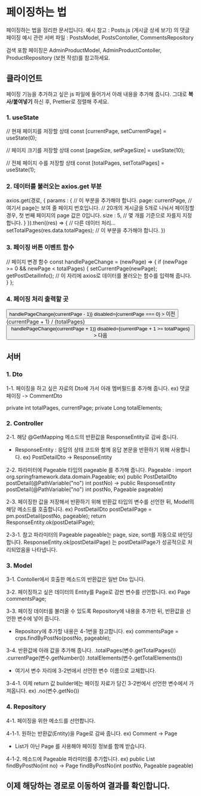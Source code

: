 # 페이징하는 법

페이징하는 법을 정리한 문서입니다.
예시 참고 : Posts.js (게시글 상세 보기) 의 댓글 페이징
예시 관련 서버 파일 : PostsModel, PostsContoller, CommentsRepository

검색 포함 페이징은 AdminProductModel, AdminProductContoller, ProductRepository (보현 작성)를 참고하세요.

## 클라이언트

페이징 기능을 추가하고 싶은 js 파일에 들어가서 아래 내용을 추가해 줍니다.
그대로 **복사/붙여넣기** 하신 후, Prettier로 정렬해 주세요.

### 1. useState

// 현재 페이지를 저장할 상태
const [currentPage, setCurrentPage] = useState(0);

// 페이지 크기를 저장할 상태
const [pageSize, setPageSize] = useState(10);

// 전체 페이지 수를 저장할 상태
const [totalPages, setTotalPages] = useState(1);

### 2. 데이터를 불러오는 axios.get 부분

axios.get(경로, {
params : { // 이 부분을 추가해야 합니다.
page: currentPage,
// 여기서 page는 보여 줄 페이지 번호입니다.
// 20개의 게시글을 5개로 나눠서 페이징할 경우, 첫 번째 페이지의 page 값은 0입니다.
size : 5,
// 몇 개를 기준으로 자를지 지정합니다.
}
}).then((res) => {
// 다른 데이터 처리...
setTotalPages(res.data.totalPages); // 이 부분을 추가해야 합니다.
})

### 3. 페이징 버튼 이벤트 함수

// 페이지 변경 함수
const handlePageChange = (newPage) => {
if (newPage >= 0 && newPage < totalPages) {
setCurrentPage(newPage);
getPostDetailInfo(); // 이 자리에 axios로 데이터를 불러오는 함수를 입력해 줍니다.
}
};

### 4. 페이징 처리 출력할 곳

<div style={{ marginTop: "10px" }}>
<button onClick={() => handlePageChange(currentPage - 1)} disabled={currentPage === 0} > 이전 </button>
<span style={{ margin: "0 10px" }}> {currentPage + 1} / {totalPages} </span>
<button onClick={() => handlePageChange(currentPage + 1)} disabled={currentPage + 1 >= totalPages} > 다음 </button>
</div>

## 서버

### 1. Dto

1-1. 페이징을 하고 싶은 자료의 Dto에 가서 아래 멤버필드를 추가해 줍니다.
ex) 댓글 페이징 -> CommentDto

private int totalPages, currentPage;
private Long totalElements;

### 2. Controller

2-1. 해당 @GetMapping 메소드의 반환값을 ResponseEntity로 감싸 줍니다.

- ResponseEntity : 응답의 상태 코드와 함께 응답 본문을 반환하기 위해 사용합니다.
  ex) PostDetailDto -> ResponseEntity<PostDetailDto>

2-2. 파라미터에 Pageable 타입의 pageable 를 추가해 줍니다.
Pageable : import org.springframework.data.domain.Pageable;
ex) public PostDetailDto postDetail(@PathVariable("no") int postNo)
-> public ResponseEntity<PostDetailDto> postDetail(@PathVariable("no") int postNo, Pageable pageable)

2-3. 페이징한 값을 저장해서 반환하기 위해 반환값 타입의 변수를 선언한 뒤, Model의 해당 메소드를 호출합니다.
ex) PostDetailDto postDetailPage = pm.postDetail(postNo, pageable);
return ResponseEntity.ok(postDetailPage);

2-3-1. 참고
파라미터의 Pageable pageable는 page, size, sort를 자동으로 바인딩합니다.
ResponseEntity.ok(postDetailPage) 는 postDetailPage가 성공적으로 처리되었음을 나타냅니다.

### 3. Model

3-1. Contoller에서 호출한 메소드의 반환값은 일반 Dto 입니다.

3-2. 페이징하고 싶은 데이터의 Entity를 Page로 감싼 변수를 선언합니다.
ex) Page<Comment> commentsPage;

3-3. 페이징 데이터를 불러올 수 있도록 Repository에 내용을 추가한 뒤, 반환값을 선언한 변수에 넣어 줍니다.

- Repository에 추가할 내용은 4-1번을 참고합니다.
  ex) commentsPage = crps.findByPostNo(postNo, pageable);

3-4. 반환값에 아래 값을 추가해 줍니다.
.totalPages(변수.getTotalPages())
.currentPage(변수.getNumber())
.totalElements(변수.getTotalElements())

- 여기서 변수 자리에 3-2번에서 선언한 변수 이름으로 교체합니다.

3-4-1. 이제 return 값 builder에는 페이징 자료가 담긴 3-2번에서 선언한 변수에서 가져옵니다.
ex) .no(변수.getNo())

### 4. Repository

4-1. 페이징을 위한 메소드를 선언합니다.

4-1-1. 원하는 반환값(Entity)을 Page로 감싸 줍니다.
ex) Comment -> Page<Comment>

- List가 아닌 Page 를 사용해야 페이징 정보를 함께 받습니다.

4-1-2. 메소드에 Pageable 파라미터를 추가합니다.
ex) public List<Comment> findByPostNo(int no) -> Page<Comment> findByPostNo(int postNo, Pageable pageable)

## 이제 해당하는 경로로 이동하여 결과를 확인합니다.
